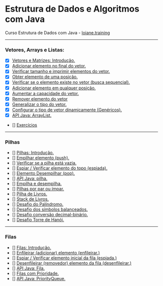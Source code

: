 # Estrutura de Dados e Algoritmos com Java
Curso Estrutura de Dados com Java - [loiane.training](https://loiane.training/curso/estrutura-de-dados)

---

### Vetores, Arrays e Listas:

- [x] [Vetores e Matrizes: Introdução.](https://github.com/andeersoon/estrutura-dados-algoritmos/commit/c9dcbda60a9704d09fa883152e7e7d5c08026256)
- [x] [Adicionar elemento no final do vetor.](https://github.com/andeersoon/estrutura-dados-algoritmos/commit/5e329c92cd1d5936bb9d830f093fe68d86a21422)
- [x] [Verificar tamanho e imprimir elementos do vetor.](https://github.com/andeersoon/estrutura-dados-algoritmos/commit/c73c7aecf197bcda853216b2c2e45eae7c6e1278)
- [x] [Obter elemento de uma posição.](https://github.com/andeersoon/estrutura-dados-algoritmos/commit/6fba02cd8d5ada3a6ec1aeb0f4f120c434b26680)
- [x] [Verificar se o elemento existe no vetor (busca sequencial).](https://github.com/andeersoon/estrutura-dados-algoritmos/commit/3a64aadbab8937bcec66c84f294e4cfc61908c57)
- [x] [Adicionar elemento em qualquer posição.](https://github.com/andeersoon/estrutura-dados-algoritmos/commit/37d6b7f48ce30d85ef9776585d550a0d55c8841b)
- [x] [Aumentar a capacidade do vetor.](https://github.com/andeersoon/estrutura-dados-algoritmos/commit/d981e8a9b17ff7b030c125d38e731954d5582819)
- [x] [Remover elemento do vetor](https://github.com/andeersoon/estrutura-dados-algoritmos/commit/afd3eeb49f1851da494da0ee147c4b16c0269fad)
- [x] [Generalizar o tipo do vetor.](https://github.com/andeersoon/estrutura-dados-algoritmos/commit/8b3b3a8a1986a6f4efc22d024068b377ae919b48)
- [x] [Configurar o tipo de vetor dinamicamente (Genéricos).](https://github.com/andeersoon/estrutura-dados-algoritmos/commit/0960f62e88baef534b856b9c1dcfba1884c237d8)
- [x] [API Java: ArrayList.](https://github.com/andeersoon/estrutura-dados-algoritmos/commit/b6048b1016e29aa1fff457712cc7f411134576ea)
- [] [Exercícios]()
---

### Pilhas

- [] [Pilhas: Introdução.]()
- [] [Empilhar elemento (push).]()
- [] [Verificar se a pilha está vazia.]()
- [] [Espiar / Verificar elemento do topo (espiada).]()
- [] [Elemento Desempilhar (pop).]()
- [] [API Java: pilha.]()
- [] [Empilha e desempilha.]()
- [] [Pilhas por par ou ímpar.]()
- [] [Pilha de Livros.]()
- [] [Stack de Livros.]()
- [] [Desafio do Palíndromo.]()
- [] [Desafio dos símbolos balanceados.]()
- [] [Desafio conversão decimal-binário.]()
- [] [Desafio Torre de Hanói.]()
---

### Filas

- [] [Filas: Introdução.]()
- [] [Enfileirar (adicionar) elemento (enfileirar.)]()
- [] [Espiar / Verificar elemento inicial da fila (espiada.)]()
- [] [Desenfileirar (removedor) elemento da fila (desenfileirar.)]()
- [] [API Java: Fila.]()
- [] [Filas com Prioridade.]()
- [] [API Java: PriorityQueue.]()
